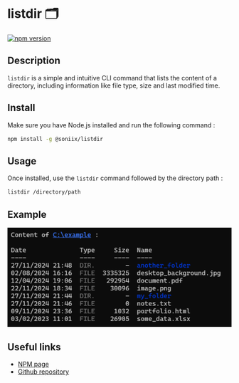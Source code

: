 # listdir 🗂️
[![npm version](https://img.shields.io/npm/v/@soniix/listdir)](https://www.npmjs.com/package/@soniix/listdir)

## Description
``listdir`` is a simple and intuitive CLI command that lists the content of a directory, including information like file type, size and last modified time.

## Install
Make sure you have Node.js installed and run the following command :
```bash
npm install -g @soniix/listdir
```

## Usage
Once installed, use the ``listdir`` command followed by the directory path :
```bash
listdir /directory/path
```

## Example
![output_example](resources/screenshot.png)

## Useful links
- [NPM page](https://www.npmjs.com/package/@soniix/listdir)
- [Github repository](https://github.com/soniiix/nodejs-dir-list)